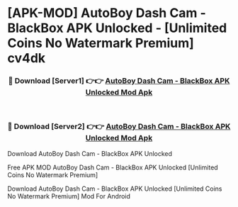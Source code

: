 # [APK-MOD] AutoBoy Dash Cam - BlackBox APK Unlocked - [Unlimited Coins No Watermark Premium] cv4dk



<div align="center">
<h3>🔴 Download [Server1] 👉👉 <a href="https://momento.my/?title=AutoBoy_Dash_Cam_-_BlackBox_APK_Unlocked">AutoBoy Dash Cam - BlackBox APK Unlocked Mod Apk</a></h3><br>

<h3>🔴 Download [Server2] 👉👉 <a href="https://momento.my/?title=AutoBoy_Dash_Cam_-_BlackBox_APK_Unlocked">AutoBoy Dash Cam - BlackBox APK Unlocked Mod Apk</a></h3>
</div>



Download AutoBoy Dash Cam - BlackBox APK Unlocked 

Free APK MOD AutoBoy Dash Cam - BlackBox APK Unlocked [Unlimited Coins No Watermark Premium]

Download AutoBoy Dash Cam - BlackBox APK Unlocked [Unlimited Coins No Watermark Premium] Mod For Android
